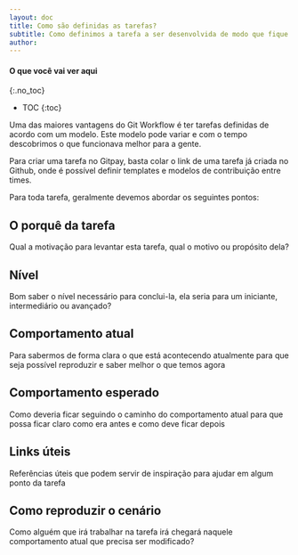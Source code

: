 ```yaml
---
layout: doc
title: Como são definidas as tarefas?
subtitle: Como definimos a tarefa a ser desenvolvida de modo que fique claro e facilite a solução
author:
---
```


#### O que você vai ver aqui
{:.no_toc}
* TOC
{:toc}

Uma das maiores vantagens do Git Workflow é ter tarefas definidas de acordo com um modelo. Este modelo pode variar e com o tempo descobrimos o que funcionava melhor para a gente.

Para criar uma tarefa no Gitpay, basta colar o link de uma tarefa já criada no Github, onde é possível definir templates e modelos de contribuição entre times.

Para toda tarefa, geralmente devemos abordar os seguintes pontos:

## O porquê da tarefa

Qual a motivação para levantar esta tarefa, qual o motivo ou propósito dela?

## Nível

Bom saber o nível necessário para conclui-la, ela seria para um iniciante, intermediário ou avançado?

## Comportamento atual

Para sabermos de forma clara o que está acontecendo atualmente para que seja possível reproduzir e saber melhor o que temos agora

## Comportamento esperado

Como deveria ficar seguindo o caminho do comportamento atual para que possa ficar claro como era antes e como deve ficar depois

## Links úteis

Referências úteis que podem servir de inspiração para ajudar em algum ponto da tarefa

## Como reproduzir o cenário

Como alguém que irá trabalhar na tarefa irá chegará naquele comportamento atual que precisa ser modificado?
